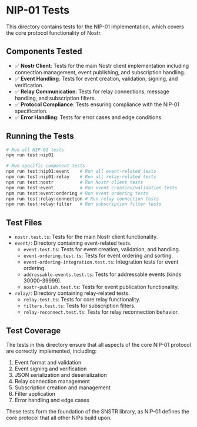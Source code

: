 # NIP-01 Tests

This directory contains tests for the NIP-01 implementation, which covers the core protocol functionality of Nostr.

## Components Tested

- ✅ **Nostr Client**: Tests for the main Nostr client implementation including connection management, event publishing, and subscription handling.
- ✅ **Event Handling**: Tests for event creation, validation, signing, and verification.
- ✅ **Relay Communication**: Tests for relay connections, message handling, and subscription filters.
- ✅ **Protocol Compliance**: Tests ensuring compliance with the NIP-01 specification.
- ✅ **Error Handling**: Tests for error cases and edge conditions.

## Running the Tests

```bash
# Run all NIP-01 tests
npm run test:nip01

# Run specific component tests
npm run test:nip01:event    # Run all event-related tests
npm run test:nip01:relay    # Run all relay-related tests
npm run test:nostr          # Run Nostr client tests
npm run test:event          # Run event creation/validation tests
npm run test:event:ordering # Run event ordering tests
npm run test:relay:connection # Run relay connection tests
npm run test:relay:filter   # Run subscription filter tests
```

## Test Files

- `nostr.test.ts`: Tests for the main Nostr client functionality.
- `event/`: Directory containing event-related tests.
  - `event.test.ts`: Tests for event creation, validation, and handling.
  - `event-ordering.test.ts`: Tests for event ordering and sorting.
  - `event-ordering-integration.test.ts`: Integration tests for event ordering.
  - `addressable-events.test.ts`: Tests for addressable events (kinds 30000-39999).
  - `nostr-publish.test.ts`: Tests for event publication functionality.
- `relay/`: Directory containing relay-related tests.
  - `relay.test.ts`: Tests for core relay functionality.
  - `filters.test.ts`: Tests for subscription filters.
  - `relay-reconnect.test.ts`: Tests for relay reconnection behavior.

## Test Coverage

The tests in this directory ensure that all aspects of the core NIP-01 protocol are correctly implemented, including:

1. Event format and validation
2. Event signing and verification
3. JSON serialization and deserialization
4. Relay connection management
5. Subscription creation and management
6. Filter application
7. Error handling and edge cases

These tests form the foundation of the SNSTR library, as NIP-01 defines the core protocol that all other NIPs build upon. 